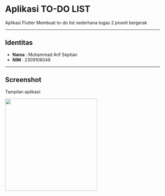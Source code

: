 # Aplikasi TO-DO LIST

Aplikasi Flutter Membuat to-do list sederhana tugas 2 piranti bergerak

---

## Identitas
- **Nama**  : Muhammad Arif Septian
- **NIM**   : 2309106046

---

## Screenshot
Tampilan aplikasi:

<img src="https://github.com/user-attachments/assets/14038242-eff0-48c1-8b" width="300" />

